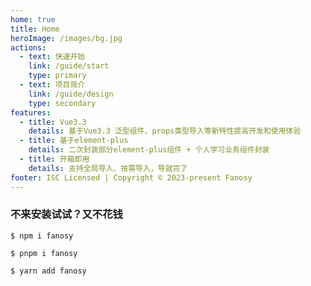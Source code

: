 ```yaml
---
home: true
title: Home
heroImage: /images/bg.jpg
actions:
  - text: 快速开始
    link: /guide/start
    type: primary
  - text: 项目简介
    link: /guide/design
    type: secondary
features:
  - title: Vue3.3
    details: 基于Vue3.3 泛型组件、props类型导入等新特性提高开发和使用体验
  - title: 基于element-plus
    details: 二次封装部分element-plus组件 + 个人学习业务组件封装
  - title: 开箱即用
    details: 支持全局导入、按需导入，导就完了
footer: ISC Licensed | Copyright © 2023-present Fanosy
---
```


### 不来安装试试？又不花钱

<CodeGroup>
  <CodeGroupItem title="NPM" active>

```bash:no-line-numbers
$ npm i fanosy
```

  </CodeGroupItem>
  <CodeGroupItem title="PNPM" active>

```bash:no-line-numbers
$ pnpm i fanosy
```

  </CodeGroupItem>
  <CodeGroupItem title="YARN" active>

```bash:no-line-numbers
$ yarn add fanosy
```

  </CodeGroupItem>
</CodeGroup>

